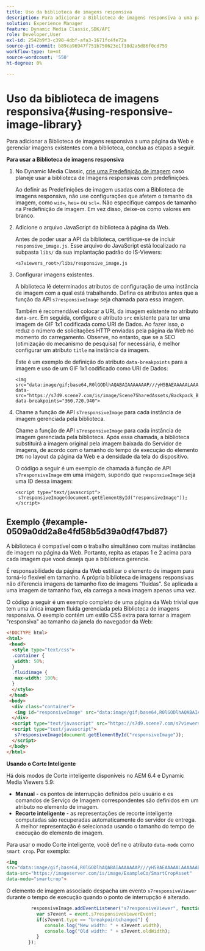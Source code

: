 ```yaml
---
title: Uso da biblioteca de imagens responsiva
description: Para adicionar a Biblioteca de imagens responsiva a uma página da Web e gerenciar imagens existentes com a biblioteca, conclua as etapas a seguir.
solution: Experience Manager
feature: Dynamic Media Classic,SDK/API
role: Developer,User
exl-id: 2542b9f3-c398-4dbf-afa3-1671fc4fe72a
source-git-commit: b89ca96947f751b750623e1f18d2a5d86f0cd759
workflow-type: tm+mt
source-wordcount: '550'
ht-degree: 0%

---
```


# Uso da biblioteca de imagens responsiva{#using-responsive-image-library}

Para adicionar a Biblioteca de imagens responsiva a uma página da Web e gerenciar imagens existentes com a biblioteca, conclua as etapas a seguir.

**Para usar a Biblioteca de imagens responsiva**

1. No Dynamic Media Classic, [crie uma Predefinição de imagem](https://experienceleague.adobe.com/docs/dynamic-media-classic/using/image-sizing/setting-image-presets.html?lang=pt-BR#image-sizing) caso planeje usar a biblioteca de Imagens responsivas com predefinições.

   Ao definir as Predefinições de imagem usadas com a Biblioteca de imagens responsiva, não use configurações que afetem o tamanho da imagem, como `wid=`, `hei=` ou `scl=`. Não especifique campos de tamanho na Predefinição de imagem. Em vez disso, deixe-os como valores em branco.
1. Adicione o arquivo JavaScript da biblioteca à página da Web.

   Antes de poder usar a API da biblioteca, certifique-se de incluir `responsive_image.js`. Esse arquivo do JavaScript está localizado na subpasta `libs/` da sua implantação padrão do IS-Viewers:

   `<s7viewers_root>/libs/responsive_image.js`
1. Configurar imagens existentes.

   A biblioteca lê determinados atributos de configuração de uma instância de imagem com a qual está trabalhando. Defina os atributos antes que a função da API `s7responsiveImage` seja chamada para essa imagem.

   Também é recomendável colocar a URL da imagem existente no atributo `data-src`. Em seguida, configure o atributo `src` existente para ter uma imagem de GIF 1x1 codificada como URI de Dados. Ao fazer isso, o reduz o número de solicitações HTTP enviadas pela página da Web no momento do carregamento. Observe, no entanto, que se a SEO (otimização do mecanismo de pesquisa) for necessária, é melhor configurar um atributo `title` na instância da imagem.

   Este é um exemplo de definição do atributo `data-breakpoints` para a imagem e uso de um GIF 1x1 codificado como URI de Dados:

   ```
   <img src="data:image/gif;base64,R0lGODlhAQABAIAAAAAAAP///yH5BAEAAAAALAAAAAABAAEAAAIBRAA7" data-src="https://s7d9.scene7.com/is/image/Scene7SharedAssets/Backpack_B" data-breakpoints="360,720,940">
   ```

1. Chame a função de API `s7responsiveImage` para cada instância de imagem gerenciada pela biblioteca.

   Chame a função de API `s7responsiveImage` para cada instância de imagem gerenciada pela biblioteca. Após essa chamada, a biblioteca substituirá a imagem original pela imagem baixada do Servidor de imagens, de acordo com o tamanho do tempo de execução do elemento `IMG` no layout da página da Web e a densidade da tela do dispositivo.

   O código a seguir é um exemplo de chamada à função de API `s7responsiveImage` em uma imagem, supondo que `responsiveImage` seja uma ID dessa imagem:

   ```
   <script type="text/javascript"> 
    s7responsiveImage(document.getElementById("responsiveImage")); 
   </script>
   ```

## Exemplo {#example-0509a0dd2a8e4fd58b5d39a0df47bd87}

A biblioteca é compatível com o trabalho simultâneo com muitas instâncias de imagem na página da Web. Portanto, repita as etapas 1 e 2 acima para cada imagem que você deseja que a biblioteca gerencie.

É responsabilidade da página da Web estilizar o elemento de imagem para torná-lo flexível em tamanho. A própria biblioteca de imagens responsivas não diferencia imagens de tamanho fixo de imagens &quot;fluídas&quot;. Se aplicada a uma imagem de tamanho fixo, ela carrega a nova imagem apenas uma vez.

O código a seguir é um exemplo completo de uma página da Web trivial que tem uma única imagem fluida gerenciada pela Biblioteca de imagens responsiva. O exemplo contém um estilo CSS extra para tornar a imagem &quot;responsiva&quot; ao tamanho da janela do navegador da Web:

```html {.line-numbers}
<!DOCTYPE html> 
<html> 
 <head> 
  <style type="text/css"> 
  .container { 
   width: 50%; 
  } 
  .fluidimage { 
   max-width: 100%; 
  } 
  </style> 
 </head> 
 <body> 
  <div class="container"> 
   <img id="responsiveImage" src="data:image/gif;base64,R0lGODlhAQABAIAAAAAAAP///yH5BAEAAAAALAAAAAABAAEAAAIBRAA7" data-src="https://s7d9.scene7.com/is/image/Scene7SharedAssets/Backpack_B" data-breakpoints="200,400,600,800" class="fluidimage"> 
  </div> 
  <script type="text/javascript" src="https://s7d9.scene7.com/s7viewers/libs/responsive_image.js"></script> 
  <script type="text/javascript"> 
   s7responsiveImage(document.getElementById("responsiveImage")); 
  </script> 
 </body> 
</html>
```

**Usando o Corte Inteligente**

Há dois modos de Corte inteligente disponíveis no AEM 6.4 e Dynamic Media Viewers 5.9:

* **Manual** - os pontos de interrupção definidos pelo usuário e os comandos de Serviço de Imagem correspondentes são definidos em um atributo no elemento de imagem.
* **Recorte inteligente** - as representações de recorte inteligente computadas são recuperadas automaticamente do servidor de entrega. A melhor representação é selecionada usando o tamanho do tempo de execução do elemento de imagem.

Para usar o modo Corte inteligente, você define o atributo `data-mode` como `smart crop`. Por exemplo:

```html {.line-numbers}
<img 
src="data:image/gif;base64,R0lGODlhAQABAIAAAAAAAP///yH5BAEAAAAALAAAAAABAAEAAAIBRAA7" 
data-src="https://imageserver.com/is/image/ExampleCo/SmartCropAsset" 
data-mode="smartcrop">
```

O elemento de imagem associado despacha um evento `s7responsiveViewer` durante o tempo de execução quando o ponto de interrupção é alterado.

```javascript {.line-numbers}
         responsiveImage.addEventListener("s7responsiveViewer", function (event) { 
           var s7event = event.s7responsiveViewerEvent; 
           if(s7event.type == "breakpointchanged") { 
              console.log("New width: " + s7event.width); 
              console.log("Old width: " + s7event.oldWidth); 
           } 
        });
```
